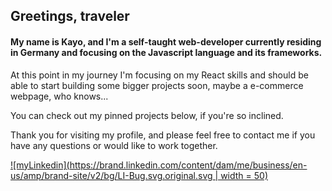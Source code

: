Greetings, traveler
-------

#### My name is Kayo, and I'm a self-taught web-developer currently residing in Germany and focusing on the Javascript language and its frameworks. 

At this point in my journey I'm focusing on my React skills and should be able to start building some bigger projects soon, maybe a e-commerce webpage, who knows...

You can check out my pinned projects below, if you're so inclined.

Thank you for visiting my profile, and please feel free to contact me if you have any questions or would like to work together.

[![myLinkedin](https://brand.linkedin.com/content/dam/me/business/en-us/amp/brand-site/v2/bg/LI-Bug.svg.original.svg | width = 50)](https://www.linkedin.com/in/kayo-buchholz-5b497760/)
